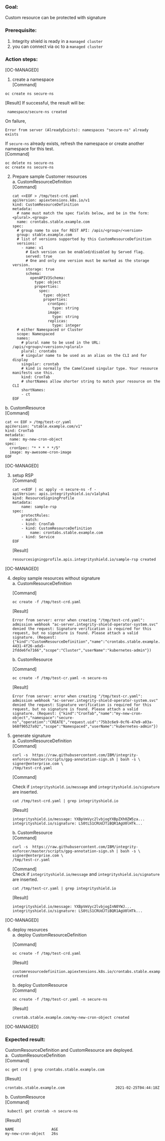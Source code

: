 ### Goal:
Custom resource can be protected with signature

### Prerequisite: 
1. Integrity shield is ready in a `managed cluster`
2. you can connect via oc to a `managed cluster`

### Action steps:

[OC-MANAGED]
1. create a namespace  
[Command]  
```
oc create ns secure-ns 
```
[Result]
If successful, the result will be:
```
 namespace/secure-ns created
```
On failure, 
```
Error from server (AlreadyExists): namespaces "secure-ns" already exists
```
If `secure-ns` already exists, refresh the namespace or create another namespace for this test.   
[Command]  
```
oc delete ns secure-ns
oc create ns secure-ns
```


2. Prepare sample Customer resources  
a. CustomResourceDefinition  
    [Command]  
    ```
    cat <<EOF > /tmp/test-crd.yaml
    apiVersion: apiextensions.k8s.io/v1
    kind: CustomResourceDefinition
    metadata:
      # name must match the spec fields below, and be in the form: <plural>.<group>
      name: crontabs.stable.example.com
    spec:
      # group name to use for REST API: /apis/<group>/<version>
      group: stable.example.com
      # list of versions supported by this CustomResourceDefinition
      versions:
        - name: v1
          # Each version can be enabled/disabled by Served flag.
          served: true
          # One and only one version must be marked as the storage version.
          storage: true
          schema:
            openAPIV3Schema:
              type: object
              properties:
                spec:
                  type: object
                  properties:
                    cronSpec:
                      type: string
                    image:
                      type: string
                    replicas:
                      type: integer
      # either Namespaced or Cluster
      scope: Namespaced
      names:
        # plural name to be used in the URL: /apis/<group>/<version>/<plural>
        plural: crontabs
        # singular name to be used as an alias on the CLI and for display
        singular: crontab
        # kind is normally the CamelCased singular type. Your resource manifests use this.
        kind: CronTab
        # shortNames allow shorter string to match your resource on the CLI
        shortNames:
        - ct
    EOF
    ```

b. CustomResource  
[Command]

```
cat << EOF > /tmp/test-cr.yaml
apiVersion: "stable.example.com/v1"
kind: CronTab
metadata:
  name: my-new-cron-object
spec:
  cronSpec: "* * * * */5"
  image: my-awesome-cron-image
EOF
```

[OC-MANAGED]  

3. setup RSP  
    [Command]
    
    ```
    cat <<EOF | oc apply -n secure-ns -f -
    apiVersion: apis.integrityshield.io/v1alpha1
    kind: ResourceSigningProfile
    metadata:
        name: sample-rsp
    spec:
        protectRules:
        - match:
        - kind: CronTab
        - kind: CustomResourceDefinition
            name: crontabs.stable.example.com 
        - kind: Service
    EOF
    ```
    
    [Result]

    ```
    resourcesigningprofile.apis.integrityshield.io/sample-rsp created
    ```

[OC-MANAGED]    

4. deploy sample resources without signature  
    a. CustomResourceDefinition

    [Command]

    ```
    oc create -f /tmp/test-crd.yaml
    ```

    [Result]

    ```
    Error from server: error when creating "/tmp/test-crd.yaml": admission webhook "ac-server.integrity-shield-operator-system.svc" denied the request: Signature verification is required for this request, but no signature is found. Please attach a valid signature. (Request: {"kind":"CustomResourceDefinition","name":"crontabs.stable.example.com","namespace":"","operation":"CREATE","request.uid":"8536c2db-4431-4f26-ada5-2fdde6fe7166","scope":"Cluster","userName":"kubernetes-admin"})
    ```

    b. CustomResource

    [Command]
    ```
    oc create -f /tmp/test-cr.yaml -n secure-ns
    ```
    [Result]
    ```
    Error from server: error when creating "/tmp/test-cr.yaml": admission webhook "ac-server.integrity-shield-operator-system.svc" denied the request: Signature verification is required for this request, but no signature is found. Please attach a valid signature. (Request: {"kind":"CronTab","name":"my-new-cron-object","namespace":"secure-ns","operation":"CREATE","request.uid":"75b3c6e9-0cf6-47e9-a03a-b68f90527a92","scope":"Namespaced","userName":"kubernetes-admin"})
    ```

5. generate signature  
    a. CustomResourceDefinition  
    [Command]
    ```
    curl -s  https://raw.githubusercontent.com/IBM/integrity-enforcer/master/scripts/gpg-annotation-sign.sh | bash -s \
    signer@enterprise.com \
    /tmp/test-crd.yaml
    ```
    [Command]  
    
    Check if `integrityshield.io/message` and  `integrityshield.io/signature` are inserted.
    
    ```
    cat /tmp/test-crd.yaml | grep integrityshield.io
    ```
    [Result]
    ```
    integrityshield.io/message: YXBpVmVyc2lvbjogYXBpZXh0ZW5za...
    integrityshield.io/signature: LS0tLS1CRUdJTiBQR1AgU0lHTk...
    ```

    b. CustomResource  
    [Command] 
    ```
    curl -s  https://raw.githubusercontent.com/IBM/integrity-enforcer/master/scripts/gpg-annotation-sign.sh | bash -s \
    signer@enterprise.com \
    /tmp/test-cr.yaml
    ```
    [Command]  
    Check if `integrityshield.io/message` and  `integrityshield.io/signature` are inserted.
    ```
    cat /tmp/test-cr.yaml | grep integrityshield.io
    ```
    [Result]
    ```
    integrityshield.io/message: YXBpVmVyc2lvbjogInN0YWJ...
    integrityshield.io/signature: LS0tLS1CRUdJTiBQR1AgU0lHTk...
    ```
    
[OC-MANAGED]   

6. deploy resources  
    a. deploy CustomResourceDefinition
    
    [Command]
    ```
    oc create -f /tmp/test-crd.yaml
    ```

    [Result]
    ```
    customresourcedefinition.apiextensions.k8s.io/crontabs.stable.example.com created
    ```
    b. deploy CustomResource  
    [Command]
    ```
    oc create -f /tmp/test-cr.yaml -n secure-ns
    ```
    [Result]
    ```
    crontab.stable.example.com/my-new-cron-object created
    ```

[OC-MANAGED]   
### Expected result: 
CustomResourceDefinition and CustomResource are deployed.  
a.  CustomResourceDefinition  
[Command]
```
oc get crd | grep crontabs.stable.example.com
```
[Result]
```
crontabs.stable.example.com                       2021-02-25T04:44:18Z
```
b. CustomResource  
[Command]
```
 kubectl get crontab -n secure-ns
```
[Result]
```
NAME                 AGE
my-new-cron-object   26s
```
